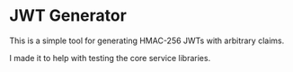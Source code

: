 # JWT Generator

This is a simple tool for generating HMAC-256 JWTs with arbitrary claims.

I made it to help with testing the core service libraries.